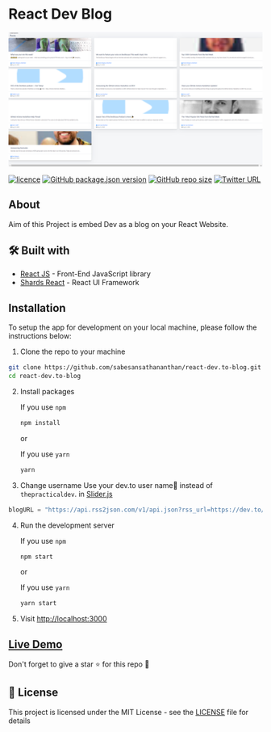 # React Dev Blog

![Image](./docs/Screenshot.png)

[![licence](https://img.shields.io/github/license/sabesansathananthan/react-dev.to-blog)](https://github.com/sabesansathananthan/react-dev.to-blog/blob/master/.github/LICENSE)
[![GitHub package.json version](https://img.shields.io/github/package-json/v/sabesansathananthan/react-dev.to-blog)](https://github.com/sabesansathananthan/react-dev.to-blog)
[![GitHub repo size](https://img.shields.io/github/repo-size/sabesansathananthan/react-dev.to-blog?color=ff69b4)](https://github.com/sabesansathananthan/react-dev.to-blog)
[![Twitter URL](https://img.shields.io/twitter/url?style=social&url=https%3A%2F%2Ftwitter.com%2FTheSabesan)](https://twitter.com/intent/tweet?text=Wow,%20I%20used%20react-dev.to-blog.%20That%20is%20excellent.%20Thank%20you%20@TheSabesan)

## About

Aim of this Project is embed Dev as a blog on your React Website.

## 🛠️ Built with

- [React JS](https://reactjs.org/) - Front-End JavaScript library
- [Shards React](https://designrevision.com/docs/shards-react/getting-started) - React UI Framework

## Installation

To setup the app for development on your local machine, please follow the instructions below:

1. Clone the repo to your machine

```bash
git clone https://github.com/sabesansathananthan/react-dev.to-blog.git
cd react-dev.to-blog
```

2. Install packages

   If you use `npm`

   ```bash
   npm install
   ```

   or

   If you use `yarn`

   ```bash
   yarn
   ```

3. Change username
   Use your dev.to user name👤 instead of `thepracticaldev`. in [Slider.js](./src/components/Slider.js)

```Javascript
blogURL = "https://api.rss2json.com/v1/api.json?rss_url=https://dev.to/feed/thepracticaldev"
```

4. Run the development server

   If you use `npm`

   ```bash
   npm start
   ```

   or

   If you use `yarn`

   ```bash
   yarn start
   ```

5. Visit <http://localhost:3000>

## [Live Demo](https://react-dev-blog.web.app/)

Don't forget to give a star :star: for this repo :slightly_smiling_face:

## 📄 License

This project is licensed under the MIT License - see the [LICENSE](./.github/LICENSE) file for details
